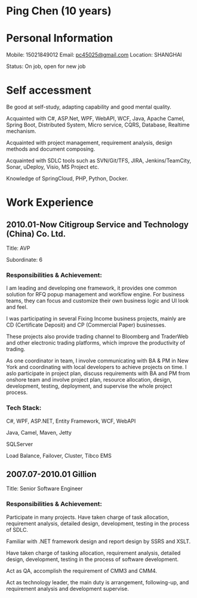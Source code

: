 # Ping Chen (10 years)

# Personal Information
Mobile: 15021849012     Email: pc45025@gmail.com      Location: SHANGHAI 

Status: On job, open for new job

# Self accessment

Be good at self-study, adapting capability and good mental quality.

Acquainted with C#, ASP.Net, WPF, WebAPI, WCF, Java, Apache Camel, Spring Boot, Distributed System, Micro service, CQRS, Database, Realtime mechanism. 

Acquainted with project management, requirement analysis, design methods and document composing.

Acquainted with SDLC tools such as SVN/Git/TFS, JIRA, Jenkins/TeamCity, Sonar, uDeploy, Visio, MS Project etc.

Knowledge of SpringCloud, PHP, Python, Docker. 

# Work Experience 
## 2010.01-Now 	Citigroup Service and Technology (China) Co. Ltd. 

Title: AVP

Subordinate: 	6 

### Responsibilities & Achievement:
I am leading and developing one framework, it provides one common solution for RFQ popup management and workflow engine. For business teams, they can focus and customize their own business logic and UI look and feel. 

I was participating in several Fixing Income business projects, mainly are CD (Certificate Deposit) and CP (Commercial Paper) businesses.

These projects also provide trading channel to Bloomberg and TraderWeb and other electronic trading platforms, which improve the productivity of trading. 

As one coordinator in team, I involve communicating with BA & PM in New York and coordinating with local developers to achieve projects on time. I aslo participate in project plan, discuss requirements with BA and PM from onshore team and involve project plan, resource allocation, design, development, testing, deployment, and supervise the whole project process.

### Tech Stack:

C#, WPF, ASP.NET, Entity Framework, WCF, WebAPI

Java, Camel, Maven, Jetty

SQLServer

Load Balance, Failover, Cluster, Tibco EMS


## 2007.07-2010.01 	Gillion 
Title: Senior Software Engineer
### Responsibilities & Achievement:
Participate in many projects. Have taken charge of task allocation, requirement analysis, detailed design, development, testing in the process of SDLC. 

Familiar with .NET framework design and report design by SSRS and XSLT. 

Have taken charge of tasking allocation, requirement analysis, detailed design, development, testing in the process of software development. 

Act as QA, accomplish the requirement of CMM3 and CMM4. 

Act as technology leader, the main duty is arrangement, following-up, and requirement analysis and development supervise.
